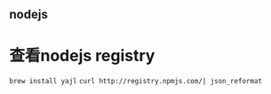 ## nodejs

# 查看nodejs registry
`brew install yajl`
`curl http://registry.npmjs.com/| json_reformat`
